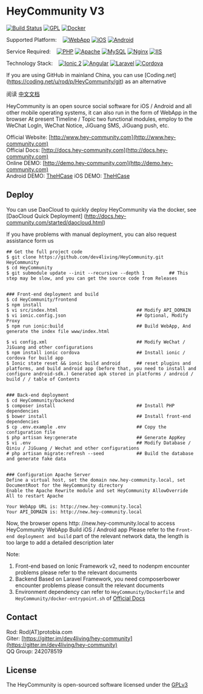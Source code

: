 HeyCommunity V3
============================

[![Build Status](https://travis-ci.org/dev4living/HeyCommunity.svg?branch=master)](https://travis-ci.org/dev4living/HeyCommunity)
[![GPL](https://img.shields.io/badge/licence-GPL-red.svg?style=flat)](LICENSE.txt)
[![Docker](https://img.shields.io/badge/dockerImage-300M+-blue.svg?style=flat)](https://hub.daocloud.io/repos/e9aa4c04-33ac-4bc4-99fa-fb727c7acc11)

Supported Platform: &nbsp;&nbsp;
[![WebApp](https://img.shields.io/badge/WebApp-support-green.svg?style=flat)](#null)
[![iOS](https://img.shields.io/badge/iOS-support-green.svg?style=flat)](#null)
[![Android](https://img.shields.io/badge/Android-support-green.svg?style=flat)](#null)

Service Required: &nbsp;&nbsp;
[![PHP](https://img.shields.io/badge/PHP->5.5.9-yellowgreen.svg?style=flat)](#null)
[![Apache](https://img.shields.io/badge/Apache-normal-yellowgreen.svg?style=flat)](#null)
[![MySQL](https://img.shields.io/badge/MySQL-normal-yellowgreen.svg?style=flat)](#null)
[![Nginx](https://img.shields.io/badge/Nginx-unknown-lightgrey.svg?style=flat)](#null)
[![IIS](https://img.shields.io/badge/IIS-unknown-lightgrey.svg?style=flat)](#null)

Technology Stack: &nbsp;&nbsp;
[![Ionic 2](https://img.shields.io/badge/Ionic-2-yellow.svg?style=flat)](#null)
[![Angular](https://img.shields.io/badge/Angular-2-yellow.svg?style=flat)](#null)
[![Laravel](https://img.shields.io/badge/Laravel-5.1-yellow.svg?style=flat)](#null)
[![Cordova](https://img.shields.io/badge/Cordova-6-yellow.svg?style=flat)](#null)

If you are using GitHub in mainland China, you can use [Coding.net] (https://coding.net/u/rod/p/HeyCommunity/git) as an alternative


阅读 [中文文档](README_CN.md)

HeyCommunity is an open source social software for iOS / Android and all other mobile operating systems, it can also run in the form of WebApp in the browser
At present Timeline / Topic two functional modules, employ to the WeChat LogIn, WeChat Notice, JiGuang SMS, JiGuang push, etc.

Official Website: [http://www.hey-community.com](http://www.hey-community.com)   
Official Docs: [http://docs.hey-community.com](http://docs.hey-community.com)   
Online DEMO: [http://demo.hey-community.com](http://demo.hey-community.com)   
Android DEMO: [TheHCase](https://fir.im/hc300)
iOS DEMO: [TheHCase](https://fir.im/hc300)



## Deploy

You can use DaoCloud to quickly deploy HeyCommunity via the docker, see [DaoCloud Quick Deployment] (http://docs.hey-community.com/started/daocloud.html)

If you have problems with manual deployment, you can also request assistance form us

```
## Get the full project code
$ git clone https://github.com/dev4living/HeyCommunity.git HeyCommunity
$ cd HeyCommunity
$ git submodule update --init --recursive --depth 1         ## This step may be slow, and you can get the source code from Releases


### Front-end deployment and build
$ cd HeyCommunity/frontend
$ npm install
$ vi src/index.html                             ## Modify API_DOMAIN
$ vi ionic.config.json                          ## Optional, Modify Proxy
$ npm run ionic:build                           ## Build WebApp, And generate the index file www/index.html

$ vi config.xml                                 ## Modify WeChat / JiGuang and other configurations
$ npm install ionic cordova                     ## Install ionic / cordova for build app
$ Ionic state reset && ionic build android      ## reset plugins and platforms, and build android app (before that, you need to install and configure android-sdk.) Generated apk stored in platforms / android / build / / table of Contents


### Back-end deployment
$ cd HeyCommunity/backend
$ composer install                              ## Install PHP dependencies
$ bower install                                 ## Install front-end dependencies
$ cp .env.example .env                          ## Copy the configuration file
$ php artisan key:generate                      ## Generate AppKey
$ vi .env                                       ## Modify Database / Qiniu / JiGuang / Wechat and other configurations
# php artisan migrate:refresh --seed            ## Build the database and generate fake data


### Configuration Apache Server
Define a virtual host, set the domain new.hey-community.local, set DocumentRoot for the HeyCommunity directory
Enable the Apache Rewrite module and set HeyCommunity AllowOverride All to restart Apache

Your WebApp URL is: http://new.hey-community.local
Your API_DOMAIN is: http://new.hey-community.local
```

Now, the browser opens http: //new.hey-community.local to access HeyCommunity WebApp
Build iOS / Android app Please refer to the `Front-end deployment and build` part of the relevant network data, the length is too large to add a detailed description later


Note:

1. Front-end based on Ionic Framework v2, need to nodenpm encounter problems please refer to the relevant documents
2. Backend Based on Laravel Framework, you need composerbower encounter problems please consult the relevant documents
3. Environment dependency can refer to `HeyCommunity/Dockerfile` and `HeyCommunity/docker-entrypoint.sh` of [Official Docs](http://docs.hey-community.com)


## Contact

Rod: Rod(AT)protobia.com   
Giter: [https://gitter.im/dev4living/hey-community](https://gitter.im/dev4living/hey-community)   
QQ Group: 242078519   



## License

The HeyCommunity is open-sourced software licensed under the [GPLv3](LICENSE.txt)
